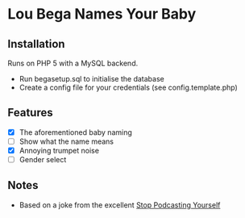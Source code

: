 # Lou Bega Names Your Baby

## Installation
Runs on PHP 5 with a MySQL backend.

* Run begasetup.sql to initialise the database
* Create a config file for your credentials (see config.template.php)

## Features
 - [x] The aforementioned baby naming
 - [ ] Show what the name means
 - [x] Annoying trumpet noise
 - [ ] Gender select

## Notes
* Based on a joke from the excellent [Stop Podcasting Yourself](http://www.stoppodcastingyourself.com/)
